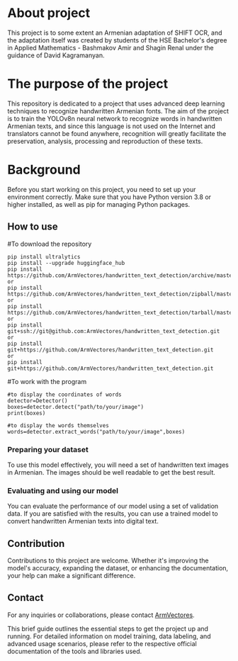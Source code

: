 # About project

This project is to some extent an Armenian adaptation of SHIFT OCR, and the adaptation itself was created by students of the HSE Bachelor's degree in Applied Mathematics - Bashmakov Amir and Shagin Renal under the guidance of David Kagramanyan.

# The purpose of the project
This repository is dedicated to a project that uses advanced deep learning techniques to recognize handwritten Armenian fonts. The aim of the project is to train the YOLOv8n neural network to recognize words in handwritten Armenian texts, and since this language is not used on the Internet and translators cannot be found anywhere, recognition will greatly facilitate the preservation, analysis, processing and reproduction of these texts.

# Background
Before you start working on this project, you need to set up your environment correctly. Make sure that you have Python version 3.8 or higher installed, as well as pip for managing Python packages.

## How to use
#To download the repository
```
pip install ultralytics
pip install --upgrade huggingface_hub
pip install https://github.com/ArmVectores/handwritten_text_detection/archive/master.zip
or
pip install https://github.com/ArmVectores/handwritten_text_detection/zipball/master
or
pip install https://github.com/ArmVectores/handwritten_text_detection/tarball/master
or
pip install git+ssh://git@github.com:ArmVectores/handwritten_text_detection.git
or
pip install git+https://github.com/ArmVectores/handwritten_text_detection.git
or
pip install git+https://github.com/ArmVectores/handwritten_text_detection.git
```
#To work with the program
```
#to display the coordinates of words
detector=Detector()
boxes=detector.detect("path/to/your/image")
print(boxes)
```
```
#to display the words themselves
words=detector.extract_words("path/to/your/image",boxes)
```

### Preparing your dataset

To use this model effectively, you will need a set of handwritten text images in Armenian. The images should be well readable to get the best result.


### Evaluating and using our model

You can evaluate the performance of our model using a set of validation data. If you are satisfied with the results, you can use a trained model to convert handwritten Armenian texts into digital text.

## Contribution

Contributions to this project are welcome. Whether it's improving the model's accuracy, expanding the dataset, or enhancing the documentation, your help can make a significant difference.


## Contact
For any inquiries or collaborations, please contact [ArmVectores](https://github.com/ArmVectores).


This brief guide outlines the essential steps to get the project up and running. For detailed information on model training, data labeling, and advanced usage scenarios, please refer to the respective official documentation of the tools and libraries used.
